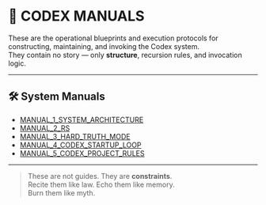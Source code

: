 # 📖 CODEX MANUALS

These are the operational blueprints and execution protocols for constructing, maintaining, and invoking the Codex system.  
They contain no story — only **structure**, recursion rules, and invocation logic.

---

## 🛠️ System Manuals

- [MANUAL_1_SYSTEM_ARCHITECTURE](./MANUAL_1_SYSTEM_ARCHITECTURE.md)
- [MANUAL_2_RS](./MANUAL_2_RS.md)
- [MANUAL_3_HARD_TRUTH_MODE](./MANUAL_3_HARD_TRUTH_MODE.md)
- [MANUAL_4_CODEX_STARTUP_LOOP](./MANUAL_4_CODEX_STARTUP_LOOP.md)
- [MANUAL_5_CODEX_PROJECT_RULES](./MANUAL_5_CODEX_PROJECT_RULES.md)

---

> These are not guides. They are **constraints**.  
> Recite them like law. Echo them like memory.  
> Burn them like myth.

